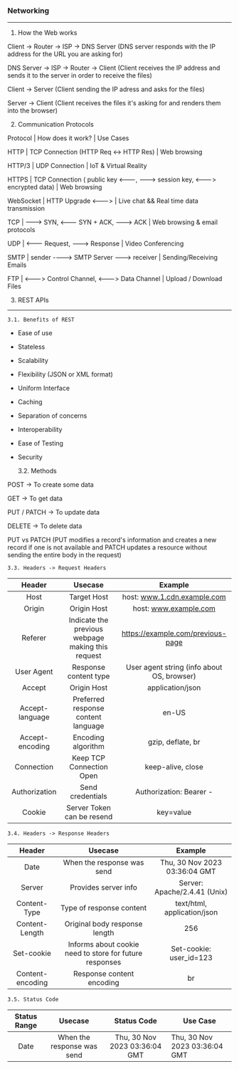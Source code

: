 ### Networking

---

1. How the Web works

Client -> Router -> ISP -> DNS Server (DNS server responds with the IP address for the URL you are asking for)

DNS Server -> ISP -> Router -> Client (Client receives the IP address and sends it to the server in order to receive the files)

Client -> Server (Client sending the IP adress and asks for the files)

Server -> Client (Client receives the files it's asking for and renders them into the browser)

2. Communication Protocols

Protocol | How does it work? | Use Cases

HTTP | TCP Connection (HTTP Req <-> HTTP Res) | Web browsing

HTTP/3 | UDP Connection | IoT & Virtual Reality

HTTPS | TCP Connection ( public key <---, ---> session key, <---> encrypted data) | Web browsing

WebSocket | HTTP Upgrade <---> | Live chat && Real time data transmission

TCP | ---> SYN, <--- SYN + ACK, ---> ACK | Web browsing & email protocols

UDP | <--- Request, ---> Response | Video Conferencing

SMTP | sender ----> SMTP Server ---> receiver | Sending/Receiving Emails

FTP | <---> Control Channel, <---> Data Channel | Upload / Download Files

3. REST APIs

---

    3.1. Benefits of REST

- Ease of use
- Stateless
- Scalability
- Flexibility (JSON or XML format)
- Uniform Interface
- Caching
- Separation of concerns
- Interoperability
- Ease of Testing
- Security

  3.2. Methods

POST -> To create some data

GET -> To get data

PUT / PATCH -> To update data

DELETE -> To delete data

PUT vs PATCH (PUT modifies a record's information and creates a new record if one is not available and PATCH updates a resource without sending the entire body in the request)

    3.3. Headers -> Request Headers

|     Header      |                      Usecase                      |                  Example                   |
| :-------------: | :-----------------------------------------------: | :----------------------------------------: |
|      Host       |                    Target Host                    |        host: www.1.cdn.example.com         |
|     Origin      |                    Origin Host                    |           host: www.example.com            |
|     Referer     | Indicate the previous webpage making this request |     https://example.com/previous-page      |
|   User Agent    |               Response content type               | User agent string (info about OS, browser) |
|     Accept      |                    Origin Host                    |              application/json              |
| Accept-language |        Preferred response content language        |                   en-US                    |
| Accept-encoding |                Encoding algorithm                 |             gzip, deflate, br              |
|   Connection    |             Keep TCP Connection Open              |             keep-alive, close              |
|  Authorization  |                 Send credentials                  |          Authorization: Bearer -           |
|     Cookie      |            Server Token can be resend             |                 key=value                  |

    3.4. Headers -> Response Headers

|      Header      |                         Usecase                         |            Example            |
| :--------------: | :-----------------------------------------------------: | :---------------------------: |
|       Date       |               When the response was send                | Thu, 30 Nov 2023 03:36:04 GMT |
|      Server      |                  Provides server info                   | Server: Apache/2.4.41 (Unix)  |
|   Content-Type   |                Type of response content                 |  text/html, application/json  |
|  Content-Length  |              Original body response length              |              256              |
|    Set-cookie    | Informs about cookie need to store for future responses |    Set-cookie: user_id=123    |
| Content-encoding |                Response content encoding                |              br               |

    3.5. Status Code

| Status Range |          Usecase           |          Status Code          | Use Case                      |
| :----------: | :------------------------: | :---------------------------: | ----------------------------- |
|     Date     | When the response was send | Thu, 30 Nov 2023 03:36:04 GMT | Thu, 30 Nov 2023 03:36:04 GMT |

